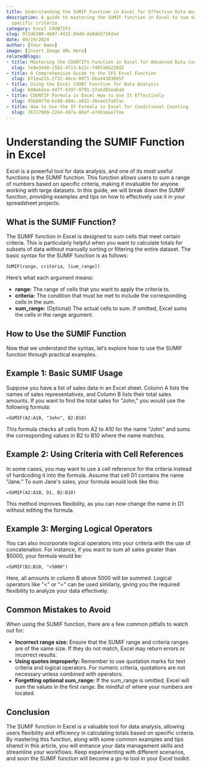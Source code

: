 ```yaml
---
title: Understanding the SUMIF Function in Excel for Effective Data Analysis
description: A guide to mastering the SUMIF function in Excel to sum data based on
  specific criteria.
category: Excel COUNTIFS
slug: 972db280-4b07-4432-84d0-4a846d734dad
date: 09/19/2024
author: [Your Name]
image: [Insert Image URL Here]
relatedBlogs:
- title: Mastering the COUNTIFS Function in Excel for Advanced Data Counting
  slug: 7e9e34d8-c562-4f13-b22c-740fabb228d2
- title: A Comprehensive Guide to the IFS Excel Function
  slug: 671ea231-2f31-46ce-80f1-bbad43d3895f
- title: Using the Excel COUNT Function for Data Analysis
  slug: b08eb1ea-d477-4397-9791-27a5d92ea6a9
- title: COUNTIF Formula in Excel How to Use It Effectively
  slug: 45b89774-bc80-404c-a932-26cee1fa97ac
- title: How to Use the IF Formula in Excel for Conditional Counting
  slug: 76727909-2244-497a-9bef-e7451eae77ee
---
```


# Understanding the SUMIF Function in Excel

Excel is a powerful tool for data analysis, and one of its most useful functions is the SUMIF function. This function allows users to sum a range of numbers based on specific criteria, making it invaluable for anyone working with large datasets. In this guide, we will break down the SUMIF function, providing examples and tips on how to effectively use it in your spreadsheet projects.

## What is the SUMIF Function?

The SUMIF function in Excel is designed to sum cells that meet certain criteria. This is particularly helpful when you want to calculate totals for subsets of data without manually sorting or filtering the entire dataset. The basic syntax for the SUMIF function is as follows:

```excel
SUMIF(range, criteria, [sum_range])
```

Here’s what each argument means:
- **range:** The range of cells that you want to apply the criteria to.
- **criteria:** The condition that must be met to include the corresponding cells in the sum.
- **sum_range:** (Optional) The actual cells to sum. If omitted, Excel sums the cells in the range argument.

## How to Use the SUMIF Function

Now that we understand the syntax, let’s explore how to use the SUMIF function through practical examples.

## Example 1: Basic SUMIF Usage

Suppose you have a list of sales data in an Excel sheet. Column A lists the names of sales representatives, and Column B lists their total sales amounts. If you want to find the total sales for "John," you would use the following formula:

```excel
=SUMIF(A2:A10, "John", B2:B10)
```

This formula checks all cells from A2 to A10 for the name "John" and sums the corresponding values in B2 to B10 where the name matches.

## Example 2: Using Criteria with Cell References

In some cases, you may want to use a cell reference for the criteria instead of hardcoding it into the formula. Assume that cell D1 contains the name "Jane." To sum Jane's sales, your formula would look like this:

```excel
=SUMIF(A2:A10, D1, B2:B10)
```

This method improves flexibility, as you can now change the name in D1 without editing the formula.

## Example 3: Merging Logical Operators

You can also incorporate logical operators into your criteria with the use of concatenation. For instance, if you want to sum all sales greater than $5000, your formula would be:

```excel
=SUMIF(B2:B10, ">5000")
```

Here, all amounts in column B above 5000 will be summed. Logical operators like "<" or "=" can be used similarly, giving you the required flexibility to analyze your data effectively.

## Common Mistakes to Avoid

When using the SUMIF function, there are a few common pitfalls to watch out for:
- **Incorrect range size:** Ensure that the SUMIF range and criteria ranges are of the same size. If they do not match, Excel may return errors or incorrect results.
- **Using quotes improperly:** Remember to use quotation marks for text criteria and logical operators. For numeric criteria, quotations are not necessary unless combined with operators.
- **Forgetting optional sum_range:** If the sum_range is omitted, Excel will sum the values in the first range. Be mindful of where your numbers are located.

## Conclusion

The SUMIF function in Excel is a valuable tool for data analysis, allowing users flexibility and efficiency in calculating totals based on specific criteria. By mastering this function, along with some common examples and tips shared in this article, you will enhance your data management skills and streamline your workflows. Keep experimenting with different scenarios, and soon the SUMIF function will become a go-to tool in your Excel toolkit.